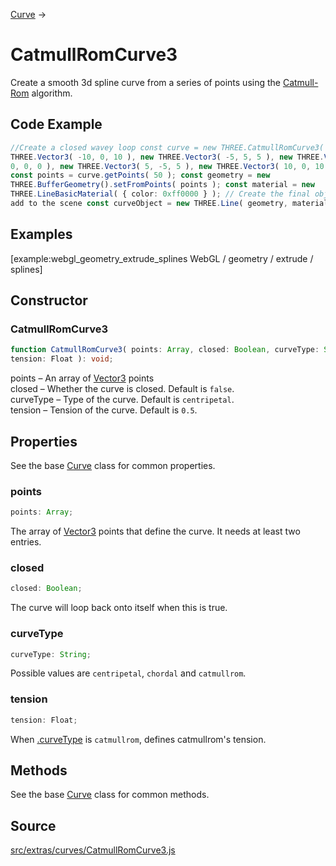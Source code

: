 [Curve](en\extras\core\Curve.html) →

# CatmullRomCurve3

Create a smooth 3d spline curve from a series of points using the <a
href="https://en.wikipedia.org/wiki/Centripetal_Catmull-Rom_spline">Catmull-
Rom</a> algorithm.

## Code Example

  
```ts  
//Create a closed wavey loop const curve = new THREE.CatmullRomCurve3( [ new
THREE.Vector3( -10, 0, 10 ), new THREE.Vector3( -5, 5, 5 ), new THREE.Vector3(
0, 0, 0 ), new THREE.Vector3( 5, -5, 5 ), new THREE.Vector3( 10, 0, 10 ) ] );
const points = curve.getPoints( 50 ); const geometry = new
THREE.BufferGeometry().setFromPoints( points ); const material = new
THREE.LineBasicMaterial( { color: 0xff0000 } ); // Create the final object to
add to the scene const curveObject = new THREE.Line( geometry, material );  
```  

## Examples

[example:webgl_geometry_extrude_splines WebGL / geometry / extrude / splines]

## Constructor

### CatmullRomCurve3

  
  
```ts  
function CatmullRomCurve3( points: Array, closed: Boolean, curveType: String,
tension: Float ): void;  
```  

points – An array of [Vector3](en\math\Vector3.html) points  
closed – Whether the curve is closed. Default is `false`.  
curveType – Type of the curve. Default is `centripetal`.  
tension – Tension of the curve. Default is `0.5`.

## Properties

See the base [Curve](en\extras\core\Curve.html) class for common properties.

### points

  
  
```ts  
points: Array;  
```  

The array of [Vector3](en\math\Vector3.html) points that define the curve. It
needs at least two entries.

### closed

  
  
```ts  
closed: Boolean;  
```  

The curve will loop back onto itself when this is true.

### curveType

  
  
```ts  
curveType: String;  
```  

Possible values are `centripetal`, `chordal` and `catmullrom`.

### tension

  
  
```ts  
tension: Float;  
```  

When [.curveType](#) is `catmullrom`, defines catmullrom's tension.

## Methods

See the base [Curve](en\extras\core\Curve.html) class for common methods.

## Source

<a
href="https://github.com/mrdoob/three.js/blob/master/src/extras/curves/CatmullRomCurve3.js">src/extras/curves/CatmullRomCurve3.js</a>

